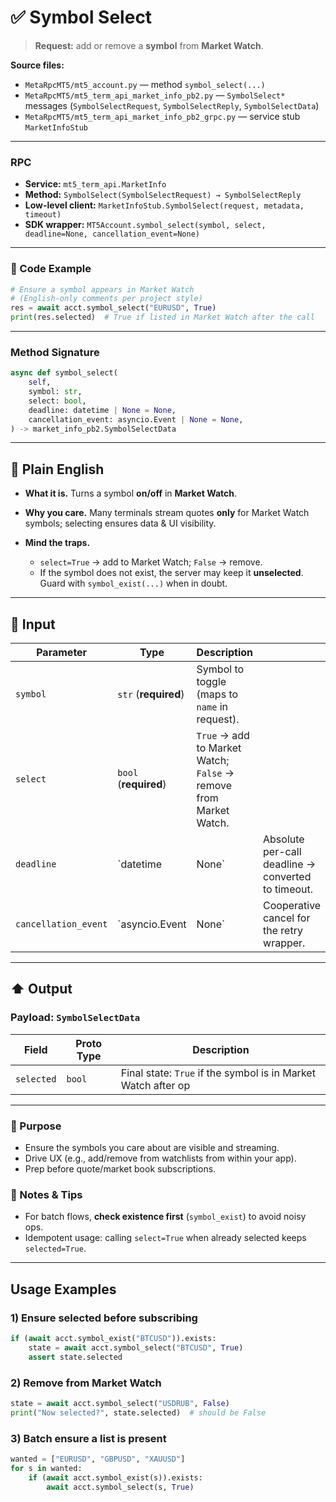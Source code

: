 # ✅ Symbol Select

> **Request:** add or remove a **symbol** from **Market Watch**.

**Source files:**

* `MetaRpcMT5/mt5_account.py` — method `symbol_select(...)`
* `MetaRpcMT5/mt5_term_api_market_info_pb2.py` — `SymbolSelect*` messages (`SymbolSelectRequest`, `SymbolSelectReply`, `SymbolSelectData`)
* `MetaRpcMT5/mt5_term_api_market_info_pb2_grpc.py` — service stub `MarketInfoStub`

---

### RPC

* **Service:** `mt5_term_api.MarketInfo`
* **Method:** `SymbolSelect(SymbolSelectRequest) → SymbolSelectReply`
* **Low-level client:** `MarketInfoStub.SymbolSelect(request, metadata, timeout)`
* **SDK wrapper:** `MT5Account.symbol_select(symbol, select, deadline=None, cancellation_event=None)`

---

### 🔗 Code Example

```python
# Ensure a symbol appears in Market Watch
# (English-only comments per project style)
res = await acct.symbol_select("EURUSD", True)
print(res.selected)  # True if listed in Market Watch after the call
```

---

### Method Signature

```python
async def symbol_select(
    self,
    symbol: str,
    select: bool,
    deadline: datetime | None = None,
    cancellation_event: asyncio.Event | None = None,
) -> market_info_pb2.SymbolSelectData
```

---

## 💬 Plain English

* **What it is.** Turns a symbol **on/off** in **Market Watch**.
* **Why you care.** Many terminals stream quotes **only** for Market Watch symbols; selecting ensures data & UI visibility.
* **Mind the traps.**

  * `select=True` → add to Market Watch; `False` → remove.
  * If the symbol does not exist, the server may keep it **unselected**. Guard with `symbol_exist(...)` when in doubt.

---

## 🔽 Input

| Parameter            | Type                  | Description                                                       |                                                    |   |
| -------------------- | --------------------- | ----------------------------------------------------------------- | -------------------------------------------------- | - |
| `symbol`             | `str` (**required**)  | Symbol to toggle (maps to `name` in request).                     |                                                    |   |
| `select`             | `bool` (**required**) | `True` → add to Market Watch; `False` → remove from Market Watch. |                                                    |   |
| `deadline`           | \`datetime            | None\`                                                            | Absolute per-call deadline → converted to timeout. |   |
| `cancellation_event` | \`asyncio.Event       | None\`                                                            | Cooperative cancel for the retry wrapper.          |   |

---

## ⬆️ Output

### Payload: `SymbolSelectData`

| Field      | Proto Type | Description                                                   |
| ---------- | ---------- | ------------------------------------------------------------- |
| `selected` | `bool`     | Final state: `True` if the symbol is in Market Watch after op |

---

### 🎯 Purpose

* Ensure the symbols you care about are visible and streaming.
* Drive UX (e.g., add/remove from watchlists from within your app).
* Prep before quote/market book subscriptions.

### 🧩 Notes & Tips

* For batch flows, **check existence first** (`symbol_exist`) to avoid noisy ops.
* Idempotent usage: calling `select=True` when already selected keeps `selected=True`.

---

## Usage Examples

### 1) Ensure selected before subscribing

```python
if (await acct.symbol_exist("BTCUSD")).exists:
    state = await acct.symbol_select("BTCUSD", True)
    assert state.selected
```

### 2) Remove from Market Watch

```python
state = await acct.symbol_select("USDRUB", False)
print("Now selected?", state.selected)  # should be False
```

### 3) Batch ensure a list is present

```python
wanted = ["EURUSD", "GBPUSD", "XAUUSD"]
for s in wanted:
    if (await acct.symbol_exist(s)).exists:
        await acct.symbol_select(s, True)
```
